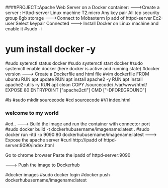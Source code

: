 ####PROJECT::Apache Web Server on a Docker container:
--->Create a server :
Httpd-server
Linux machine
T2.micro
Any key pair
All tcp security group
8gb storage
--->Connect to Mobaxterm
Ip add of httpd-server
Ec2-user
Select keypair
Connected
---> Install Docker on Linux machine and enable it
#sudo -i
# yum install docker -y
#sudo sytemctl status docker
#sudo systemctl start docker
#sudo systemctl enable docker
(here docker is active and running state)
#docker version
---> Create a Dockerfile and html file
#vim dockerfile 
FROM ubuntu
RUN apt update
RUN apt install apache2 -y
RUN apt install apache2-utils -y
RUN apt clean
COPY /sourcecode/ /var/www/html/
EXPOSE 80
ENTRYPOINT ["apache2ctl"]
CMD ["-DFOREGROUND"]

#ls
#sudo mkdir sourcecode
#cd sourcecode
#Vi index.html
<h3>welcome to my world</h3>
#cd..
---> Build the image and run the container with connector port
#sudo docker build -t dockerhubusername/imagename:latest .
#sudo docker run -itd -p 9090:80 dockerhubusername/imagename:latest
---> Expose the apache server
#curl http://ipadd of httpd-server:9090/index.html 

Go to chrome browser
Paste the ipadd of httpd-server:9090

---> Push the image to Dockerhub

#docker images
#sudo docker login 
#docker push dockerhubusername/imagename:latest
